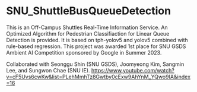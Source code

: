 # SNU_ShuttleBusQueueDetection

This is an Off-Campus Shuttles Real-Time Information Service.
An Optimized Algorithm for Pedestrian Classifiaction for Linear Queue Detection is provided.
It is based on tph-yolov5 and yolov5 combined with rule-based regression.
This project was awarded 1st place for SNU GSDS Ambient AI Competition sponsored by Google in Summer 2023.

Collaborated with Seonggu Shin (SNU GSDS), Joomyeong Kim, Sangmin Lee, and Sungwon Chae (SNU IE).
https://www.youtube.com/watch?v=cF5Uvs6cwKw&list=PLehMmhTz8Gwtby0cExw9AhYnM_YQwo9IA&index=16
